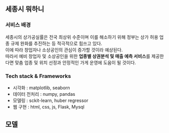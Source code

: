 ## 세종시 뭐하니 

### 서비스 배경
세종시의 상가공실률은 전국 최상위 수준이며 이를 해소하기 위해 정부는 상가 허용 업종 규제 완화를 추진하는 등 적극적으로 힘쓰고 있다. <br>
이에 따라 창업자나 소상공인의 관심이 증가할 것이라 예상된다.  <br>
따라서 예비 창업자 및 소상공인을 위한 **업종별 상권분석 및 매출 예측 서비스**를 제공한다면 맞춤 업종 및 위치 선정과 안정적인 가게 운영에 도움이 될 것이다. 



### Tech stack & Frameworks
- 시각화 : matplotlib, seaborn
- 데이터 전처리 : numpy, pandas
- 모델링 : sckit-learn, huber regressor
- 웹 구현 : html, css, js, Flask, Mysql


## 모델 
